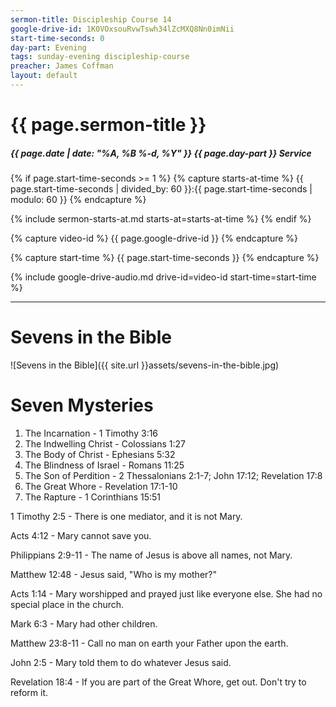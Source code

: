 ```yaml
---
sermon-title: Discipleship Course 14
google-drive-id: 1K0VOxsouRvwTswh34lZcMXQ8Nn0imNii
start-time-seconds: 0
day-part: Evening
tags: sunday-evening discipleship-course
preacher: James Coffman
layout: default
---
```


# {{ page.sermon-title }}

##### {{ page.date | date: "%A, %B %-d, %Y" }} {{ page.day-part }} Service

{% if page.start-time-seconds >= 1 %}
{% capture starts-at-time %}
{{ page.start-time-seconds | divided_by: 60 }}:{{ page.start-time-seconds | modulo: 60 }}
{% endcapture %}

{% include sermon-starts-at.md starts-at=starts-at-time %}
{% endif %}

{% capture video-id %}
{{ page.google-drive-id }}
{% endcapture %}

{% capture start-time %}
{{ page.start-time-seconds }}
{% endcapture %}

{% include google-drive-audio.md drive-id=video-id start-time=start-time %}

***

# Sevens in the Bible
![Sevens in the Bible]({{ site.url }}assets/sevens-in-the-bible.jpg)

# Seven Mysteries

1. The Incarnation - 1 Timothy 3:16
2. The Indwelling Christ - Colossians 1:27
3. The Body of Christ - Ephesians 5:32
4. The Blindness of Israel - Romans 11:25
5. The Son of Perdition - 2 Thessalonians 2:1-7; John 17:12; Revelation 17:8
6. The Great Whore - Revelation 17:1-10
7. The Rapture - 1 Corinthians 15:51

1 Timothy 2:5 - There is one mediator, and it is not Mary.

Acts 4:12 - Mary cannot save you.

Philippians 2:9-11 - The name of Jesus is above all names, not Mary.

Matthew 12:48 - Jesus said, "Who is my mother?"

Acts 1:14 - Mary worshipped and prayed just like everyone else. She had no special place in the church.

Mark 6:3 - Mary had other children.

Matthew 23:8-11 - Call no man on earth your Father upon the earth.

John 2:5 - Mary told them to do whatever Jesus said.

Revelation 18:4 - If you are part of the Great Whore, get out. Don't try to reform it.
